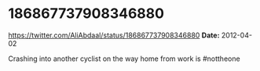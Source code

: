 # 186867737908346880
https://twitter.com/AliAbdaal/status/186867737908346880
**Date:** 2012-04-02

Crashing into another cyclist on the way home from work is #nottheone
